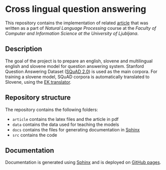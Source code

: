 # Cross lingual question answering
This repository contains the implementation of related [article](/article/report.pdf) that was written as a part
of *Natural Language Processing* course at the *Faculty of Computer and Information Science at the 
University of Ljubljana*.

## Description
The goal of the project is to prepare an english, slovene and multilingual english and slovene model for question 
answering system. Stanford Question Answering Dataset ([SQuAD 2.0](https://rajpurkar.github.io/SQuAD-explorer/))
is used as the main corpora. For training a slovene model, SQuAD corpora is automatically translated to Slovene, using the 
[EK translator](https://ec.europa.eu/info/resources-partners/machine-translation-public-administrations-etranslation_en).


## Repository structure
The repository contains the following folders:
- `article` contains the latex files and the article in pdf
- `data` contains the data used for teaching the models
- `docs` contains the files for generating documentation in [Sphinx](https://www.sphinx-doc.org/en/master/index.html)
- `src` contains the code

## Documentation
Documentation is generated using [Sphinx](https://www.sphinx-doc.org/en/master/index.html) and is deployed on 
[GitHub pages](https://blarc.github.io/cross-lingual-question-answering/index.html).